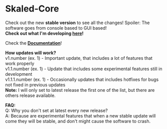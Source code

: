 # Skaled-Core
Check out the new **stable version** to see all the changes! Spoiler: The software goes from console based to GUI based! <br>
**Check out what I'm developing [here](https://trello.com/b/08H6V1DG/skaled-core)!**


Check the **[Documentation](https://github.com/Skaled/Skaled-Core/wiki)**! <br>

**How updates will work?** <br>
v1.number (ex. 1) - Important update, that includes a lot of features that work properly <br>
v1.1.number (ex. 1) - Update that includes some experimental features still in development <br>
v1.1.1.number (ex. 1) - Occasionally updates that includes hotfixes for bugs not fixed in previous updates <br>
**Note:** I will only set to latest release the first one of the list, but there are others release available.

**FAQ:** <br>
Q: Why you don't set at latest every new release? <br>
A: Because are experimental features that when a new stable update will come they will be stable, and don't might cause the software to crash.
